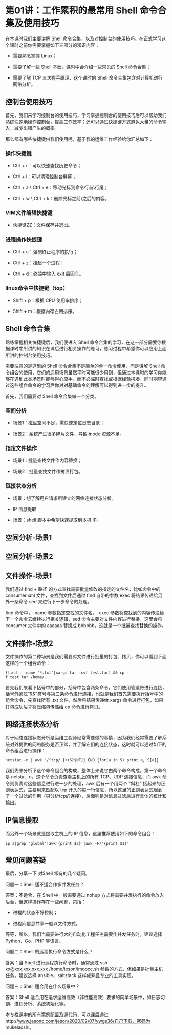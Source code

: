 # 第01讲：工作累积的最常用 Shell 命令合集及使用技巧

在本课时我们主要讲解 Shell 命令合集，以及对控制台的使用技巧。在正式学习这个课时之前你需要掌握如下三部分的知识内容：

* 需要熟悉掌握 Linux；

* 需要了解一些 Shell 基础，课时中会介绍一些常见的 Shell 命令合集；

* 需要了解 TCP 三次握手原理，这个课时的 Shell 命令合集包含对计算机进行网络分析。

## 控制台使用技巧

首先，我们来学习控制台的使用技巧，学习掌握控制台的使用技巧后可以帮助我们熟练快速地操作控制台，提高工作效率；还可以通过快捷键方式避免大量的命令输入，减少出错产生的概率。

那么都有哪些快捷键供我们使用呢，基于我的运维工作经验给你汇总如下：

### 操作快捷键

* Ctrl + r：可以快速查找历史命令；

* Ctrl + l：可以清理控制台屏幕；

* Ctrl + a \ Ctrl + e：移动光标到命令行首\行尾；

* Ctrl + w \ Ctrl + k：删除光标之前\之后的内容。

### VIM文件编辑快捷键

* 快捷键ZZ：文件保存并退出。

### 进程操作快捷键

* Ctrl + c：强制终止程序的执行；

* Ctrl + z：挂起一个进程；

* Ctrl + d：终端中输入 exit 后回车。

### linux命令中快捷键（top）

* Shift + p：根据 CPU 使用率排序；

* Shift + m：根据内存占用排序。

## Shell 命令合集

熟练掌握相关快捷键后，我们便进入 Shell 命令合集的学习，在这一部分需要你根据课时中所讲的知识在课后进行相关操作的练习，练习过程中希望你可以应用上面所讲的控制台使用技巧。

需要注意的是这里的 Shell 命令合集不是简单的单一命令使用，而是讲解 Shell 命令组合的使用，它们的适用场景虽然平时可能很少用到，但通过本课时的学习你能够在遇到此类场景时能够得心应手，而不必临时查找或根据经验拼凑，同时期望通过这些组合命令的学习后你对对基础命令的理解可以得到进一步的提升。

首先，我们需要对 Shell 命令合集做一个分类。

### 空间分析

* 场景1：磁盘空间不足，需快速定位日志目录；

* 场景2：系统产生很多碎片文件，导致 inode 资源不足。

### 指定文件操作

* 场景1：批量查找文件作内容替换；

* 场景2：批量查找文件作拷贝打包。

### 链接状态分析

* 场景：想了解用户请求所建立的网络连接状态分析。

* IP 信息提取

* 场景：shell 脚本中希望快速提取到本机 IP。

## 空间分析-场景1

## 空间分析-场景2

## 文件操作-场景1

我们通过 find + 路径 的方式查找需要批量修改的指定的文件名，比如命令中的 consumer.xml 文件，查找到文件后通过 find 自带的参数 exec 将结果传递给另外一条命令 sed 来进行下一步命令的处理。



find 命令中，-name 参数指定查找的文件名，-exec 参数将查找到的内容传递给下一个命令去继续执行相关逻辑，sed 命令主要对文件内容进行替换，这里会将 consumer 文件中的 aaaaaa 替换成 bbbbbb，这就是一个批量查找替换的操作。
## 文件操作-场景2

文件操作的第二种场景是我们需要对文件进行批量的打包、拷贝，你可以看到下面这样的一个组合命令：


```
(find . -name "*.txt"|xargs tar -cvf test.tar) && cp -f test.tar /home/.
```



首先我们来看下括号中的部分，括号中包含两条命令，它们使用管道符进行连接，括号外通过"&&"符号与第三条命令进行连接，也就是我们首先需要执行括号中的组合命令，先查找所有 .txt 文件，然后将结果传递给 xargs 命令进行打包，如果打包成功后才将压缩包传递给 cp 命令进行拷贝。

## 网络连接状态分析
对于网络连接状态分析是运维工程师经常需要做的事情，因为我们经常需要了解系统对外提供的网络服务是否正常，并了解它们的连接状态，这时就可以通过如下的命令组合进行操作：


```
netstat -n | awk '/^tcp/ {++S[$NF]} END {for(a in S) print a, S[a]}'
```



我们先来分析下这个命令组合的构成，整体上来说它由两个命令构成，第一个命令是 netstat -n，这个命令负责查看主机上的所有 TCP、UDP 连接信息，而 awk 命令则负责对这些信息进行进一步的处理，awk 后有一个用两个 "斜杠" 括起来的正则表达式，主要用来匹配以 tcp 开头的每一行信息，所以这里的正则表达式起到了一个过滤的作用（只分析tcp的连接），后面则是对信息过滤后进行具体的统计和输出。

## IP信息提取

而另外一个场景就是提取主机上的 IP 信息，这里推荐使用如下的命令组合：


```
ip a|grep "global"|awk'{print $2}'|awk -F/'{print $1}'
```



## 常见问题答疑

最后，分享一下 对Shell 常有的几个疑问。

问题一：Shell 适不适合作多并发任务？

答案：不适合，在 Shell 中一般需要通过 nohup 方式将需要并发执行的命令放入后台，但这样操作存在一些问题，包括：

* 进程的状态不好控制；

* 进程间信息共享一般以文件方式。

等等，所以，我们当需要进行大的自动化工程任务需要作并发任务时，建议选择 Python、Go、PHP 等语言。

问题二：Shell 的远程执行命令方式是什么？

答案：当 Shell 进行远程执行命令时，通常通过 ssh xx@xxx.xxx.xxx.xxx /home/ieson/imoocc.sh 参数的方式，但如果是批量主机任务，建议选择 ansible、saltstack 这样成熟且专业的工具实现。

问题三：Shell 适合用在什么场景中？

答案：Shell 适合用在追求运维高效（非性能高效）要求的简单场景中，如日志切割、进程分析、系统初始化等。

本专栏课中的所有案例配置及源代码，可以课后通过http://www.jesonc.com/jeson/2020/02/07/ywgs36/自己下载，密码为 mukelaoshi。
